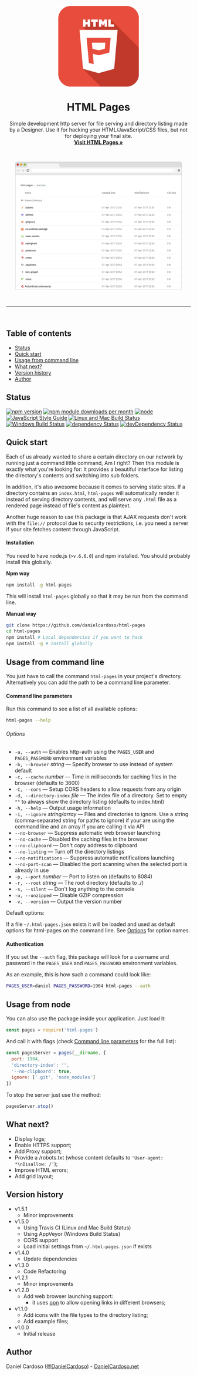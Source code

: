 <p align="center">
  <a align="center" href="https://www.npmjs.com/package/html-pages">
    <img align="center" src="https://raw.githubusercontent.com/danielcardoso/art/master/html-pages/logo-512.png" width="220">
  </a>

  <h1 align="center" style="text-align: center;">HTML Pages</h1>

  <p align="center">
    Simple development http server for file serving and directory listing made by a Designer. Use it for hacking your HTML/JavaScript/CSS files, but not for deploying your final site.
    <br>
    <a href="https://www.npmjs.com/package/html-pages"><strong>Visit HTML Pages &raquo;</strong></a>
  </p>
</p>
<br/>

<p align="center">
  <img align="center" src="https://raw.githubusercontent.com/danielcardoso/art/master/html-pages/listing.png" width="90%">
</p>
<br/>
<hr/>
<br/>


## Table of contents
- [Status](#status)
- [Quick start](#quick-start)
- [Usage from command line](#usage-from-command-line)
- [What next?](#what-next)
- [Version history](#version-history)
- [Author](#author)


## Status

[![npm version](https://img.shields.io/npm/v/html-pages.svg?style=flat-square)](https://www.npmjs.com/package/html-pages)
[![npm module downloads per month](http://img.shields.io/npm/dm/html-pages.svg?style=flat-square)](https://www.npmjs.org/package/html-pages)
[![node](https://img.shields.io/node/v/html-pages.svg?style=flat-square)](https://www.npmjs.com/package/micro-stats)
[![JavaScript Style Guide](https://img.shields.io/badge/code%20style-semistandard-brightgreen.svg?style=flat-square)](https://github.com/Flet/semistandard)
[![Linux and Mac Build Status](https://img.shields.io/travis/danielcardoso/html-pages/master.svg?style=flat-square&label=Linux%20%26%20Mac%20Build)](https://travis-ci.org/danielcardoso/html-pages)
[![Windows Build Status](https://img.shields.io/appveyor/ci/danielcardoso/html-pages/master.svg?style=flat-square&label=Windows%20Build)](https://ci.appveyor.com/project/danielcardoso/html-pages)
[![dependency Status](https://img.shields.io/david/danielcardoso/html-pages.svg?style=flat-square)](https://david-dm.org/danielcardoso/html-pages)
[![devDependency Status](https://img.shields.io/david/dev/danielcardoso/html-pages.svg?style=flat-square)](https://david-dm.org/danielcardoso/html-pages?type=dev)


## Quick start

Each of us already wanted to share a certain directory on our network by running just a command little command, Am I right? Then this module is exactly what you're looking for: It provides a beautiful interface for listing the directory's contents and switching into sub folders.

In addition, it's also awesome because it comes to serving static sites. If a directory contains an `index.html`, `html-pages` will automatically render it instead of serving directory contents, and will serve any `.html` file as a rendered page instead of file's content as plaintext.

Another huge reason to use this package is that AJAX requests don't work with the `file://` protocol due to security restrictions, i.e. you need a server if your site fetches content through JavaScript.

#### Installation

You need to have node.js (`>v.6.6.0`) and npm installed. You should probably install this globally.

**Npm way**
```bash
npm install -g html-pages
```

This will install `html-pages` globally so that it may be run from the command line.

**Manual way**
```bash
git clone https://github.com/danielcardoso/html-pages
cd html-pages
npm install # Local dependencies if you want to hack
npm install -g # Install globally
```


## Usage from command line

You just have to call the command `html-pages` in your project's directory. Alternatively you can add the path to be a command line parameter.

#### Command line parameters

Run this command to see a list of all available options:

```bash
html-pages --help
```

###### Options

* `-a, --auth`                         —  Enables http-auth using the `PAGES_USER` and `PAGES_PASSWORD` environment variables
* `-b, --browser`  *string*          —  Specify browser to use instead of system default
* `-c, --cache`  *number*            —  Time in milliseconds for caching files in the browser (defaults to 3600)
* `-C, --cors`                         —  Setup CORS headers to allow requests from any origin
* `-d, --directory-index`  *file*    —  The index file of a directory. Set to empty `""` to always show the directory listing (defaults to index.html)
* `-h, --help`                         —  Output usage information
* `-i, --ignore`  *string/array*   —  Files and directories to ignore. Use a string (comma-separated string for paths to ignore) if your are using the command line and an array if you are calling it via API
* `--no-browser`                       —  Suppress automatic web browser launching
* `--no-cache`                         —  Disabled the caching files in the browser
* `--no-clipboard`                     —  Don't copy address to clipboard
* `--no-listing`                       —  Turn off the directory listings
* `--no-notifications`                 —  Suppress automatic notifications launching
* `--no-port-scan`                     —  Disabled the port scanning when the selected port is already in use
* `-p, --port`  *number*             —  Port to listen on (defaults to 8084)
* `-r, --root`  *string*             —  The root directory (defaults to ./)
* `-s, --silent`                       —  Don't log anything to the console
* `-u, --unzipped`                     —  Disable GZIP compression
* `-v, --version`                      —  Output the version number

Default options:

If a file `~/.html-pages.json` exists it will be loaded and used as default options for html-pages on the command line. See [Options](#options) for option names.


#### Authentication

If you set the `--auth` flag, this package will look for a username and password in the `PAGES_USER` and `PAGES_PASSWORD` environment variables.

As an example, this is how such a command could look like:

```bash
PAGES_USER=daniel PAGES_PASSWORD=1904 html-pages --auth
```


## Usage from node

You can also use the package inside your application. Just load it:

```js
const pages = require('html-pages')
```

And call it with flags (check [Command line parameters](#command-line-parameters) for the full list):

```js
const pagesServer = pages(__dirname, {
  port: 1904,
  'directory-index': '',
  '--no-clipboard': true,
  ignore: ['.git', 'node_modules']
})
```

To stop the server just use the method:

```js
pagesServer.stop()
```

## What next?

* Display logs;
* Enable HTTPS support;
* Add Proxy support;
* Provide a /robots.txt (whose content defaults to `'User-agent: *\nDisallow: /'`);
* Improve HTML errors;
* Add grid layout;


## Version history

* v1.5.1
  - Minor improvements
* v1.5.0
  - Using Travis CI (Linux and Mac Build Status)
  - Using AppVeyor (Windows Build Status)
  - CORS support
  - Load initial settings from `~/.html-pages.json` if exists
* v1.4.0
  - Update dependencies
* v1.3.0
  - Code Refactoring
* v1.2.1
  - Minor improvements
* v1.2.0
  - Add web browser launching support:
    - it uses [opn](https://www.npmjs.com/package/opn) to allow opening links in different browsers;
* v1.1.0
  - Add icons with the file types to the directory listing;
  - Add example files;
* v1.0.0
  - Initial release


## Author

Daniel Cardoso ([@DanielCardoso](https://twitter.com/DanielCardoso)) - [DanielCardoso.net](http://www.danielcardoso.net)
